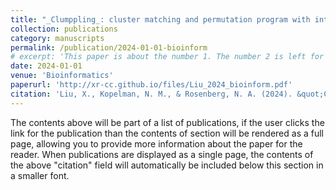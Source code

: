 ```yaml
---
title: "_Clumppling_: cluster matching and permutation program with integer linear programming"
collection: publications
category: manuscripts
permalink: /publication/2024-01-01-bioinform
# excerpt: 'This paper is about the number 1. The number 2 is left for future work.'
date: 2024-01-01
venue: 'Bioinformatics'
paperurl: 'http://xr-cc.github.io/files/Liu_2024_bioinform.pdf'
citation: 'Liu, X., Kopelman, N. M., & Rosenberg, N. A. (2024). &quot;Clumppling: cluster matching and permutation program with integer linear programming.&quot; <i>Bioinformatics</i>. 40.1. [DOI](https://doi.org/10.1093/bioinformatics/btad751)'
---
```


The contents above will be part of a list of publications, if the user clicks the link for the publication than the contents of section will be rendered as a full page, allowing you to provide more information about the paper for the reader. When publications are displayed as a single page, the contents of the above "citation" field will automatically be included below this section in a smaller font.
